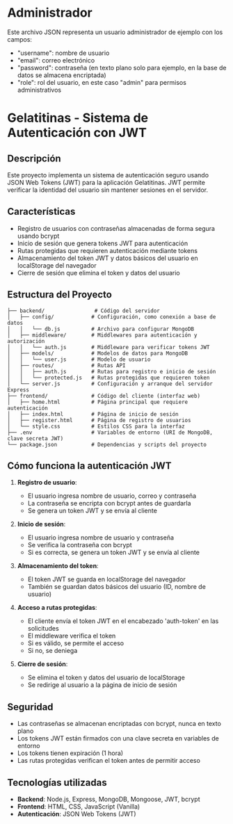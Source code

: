 # Administrador

Este archivo JSON representa un usuario administrador de ejemplo con los campos:
- "username": nombre de usuario
- "email": correo electrónico
- "password": contraseña (en texto plano solo para ejemplo, en la base de datos se almacena encriptada)
- "role": rol del usuario, en este caso "admin" para permisos administrativos

# Gelatitinas - Sistema de Autenticación con JWT

## Descripción

Este proyecto implementa un sistema de autenticación seguro usando JSON Web Tokens (JWT) para la aplicación Gelatitinas. JWT permite verificar la identidad del usuario sin mantener sesiones en el servidor.

## Características

- Registro de usuarios con contraseñas almacenadas de forma segura usando bcrypt
- Inicio de sesión que genera tokens JWT para autenticación
- Rutas protegidas que requieren autenticación mediante tokens
- Almacenamiento del token JWT y datos básicos del usuario en localStorage del navegador
- Cierre de sesión que elimina el token y datos del usuario

## Estructura del Proyecto

```
├── backend/                # Código del servidor
│   ├── config/            # Configuración, como conexión a base de datos
│   │   └── db.js          # Archivo para configurar MongoDB
│   ├── middleware/        # Middlewares para autenticación y autorización
│   │   └── auth.js        # Middleware para verificar tokens JWT
│   ├── models/            # Modelos de datos para MongoDB
│   │   └── user.js        # Modelo de usuario
│   ├── routes/            # Rutas API
│   │   ├── auth.js        # Rutas para registro e inicio de sesión
│   │   └── protected.js   # Rutas protegidas que requieren token
│   └── server.js          # Configuración y arranque del servidor Express
├── frontend/              # Código del cliente (interfaz web)
│   ├── home.html          # Página principal que requiere autenticación
│   ├── index.html         # Página de inicio de sesión
│   ├── register.html      # Página de registro de usuarios
│   └── style.css          # Estilos CSS para la interfaz
├── .env                   # Variables de entorno (URI de MongoDB, clave secreta JWT)
└── package.json           # Dependencias y scripts del proyecto
```

## Cómo funciona la autenticación JWT

1. **Registro de usuario**:
   - El usuario ingresa nombre de usuario, correo y contraseña
   - La contraseña se encripta con bcrypt antes de guardarla
   - Se genera un token JWT y se envía al cliente

2. **Inicio de sesión**:
   - El usuario ingresa nombre de usuario y contraseña
   - Se verifica la contraseña con bcrypt
   - Si es correcta, se genera un token JWT y se envía al cliente

3. **Almacenamiento del token**:
   - El token JWT se guarda en localStorage del navegador
   - También se guardan datos básicos del usuario (ID, nombre de usuario)

4. **Acceso a rutas protegidas**:
   - El cliente envía el token JWT en el encabezado 'auth-token' en las solicitudes
   - El middleware verifica el token
   - Si es válido, se permite el acceso
   - Si no, se deniega

5. **Cierre de sesión**:
   - Se elimina el token y datos del usuario de localStorage
   - Se redirige al usuario a la página de inicio de sesión

## Seguridad

- Las contraseñas se almacenan encriptadas con bcrypt, nunca en texto plano
- Los tokens JWT están firmados con una clave secreta en variables de entorno
- Los tokens tienen expiración (1 hora)
- Las rutas protegidas verifican el token antes de permitir acceso

## Tecnologías utilizadas

- **Backend**: Node.js, Express, MongoDB, Mongoose, JWT, bcrypt
- **Frontend**: HTML, CSS, JavaScript (Vanilla)
- **Autenticación**: JSON Web Tokens (JWT)